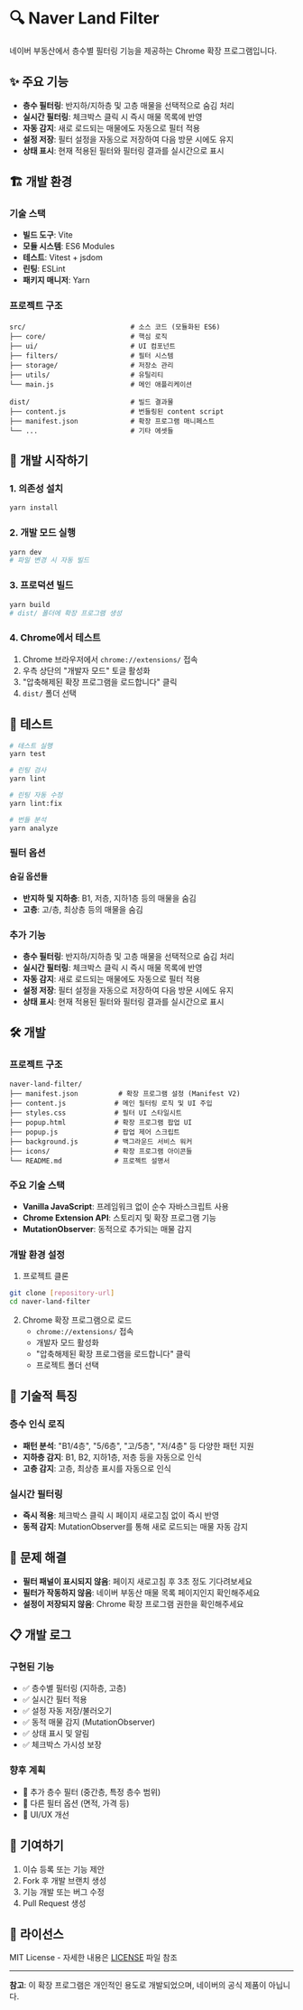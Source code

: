 # 🔍 Naver Land Filter

네이버 부동산에서 층수별 필터링 기능을 제공하는 Chrome 확장 프로그램입니다.

## ✨ 주요 기능

- **층수 필터링**: 반지하/지하층 및 고층 매물을 선택적으로 숨김 처리
- **실시간 필터링**: 체크박스 클릭 시 즉시 매물 목록에 반영
- **자동 감지**: 새로 로드되는 매물에도 자동으로 필터 적용
- **설정 저장**: 필터 설정을 자동으로 저장하여 다음 방문 시에도 유지
- **상태 표시**: 현재 적용된 필터와 필터링 결과를 실시간으로 표시

## 🏗️ 개발 환경

### 기술 스택

- **빌드 도구**: Vite
- **모듈 시스템**: ES6 Modules
- **테스트**: Vitest + jsdom
- **린팅**: ESLint
- **패키지 매니저**: Yarn

### 프로젝트 구조

```
src/                          # 소스 코드 (모듈화된 ES6)
├── core/                     # 핵심 로직
├── ui/                       # UI 컴포넌트
├── filters/                  # 필터 시스템
├── storage/                  # 저장소 관리
├── utils/                    # 유틸리티
└── main.js                   # 메인 애플리케이션

dist/                         # 빌드 결과물
├── content.js                # 번들링된 content script
├── manifest.json             # 확장 프로그램 매니페스트
└── ...                       # 기타 에셋들
```

## 🚀 개발 시작하기

### 1. 의존성 설치

```bash
yarn install
```

### 2. 개발 모드 실행

```bash
yarn dev
# 파일 변경 시 자동 빌드
```

### 3. 프로덕션 빌드

```bash
yarn build
# dist/ 폴더에 확장 프로그램 생성
```

### 4. Chrome에서 테스트

1. Chrome 브라우저에서 `chrome://extensions/` 접속
2. 우측 상단의 "개발자 모드" 토글 활성화
3. "압축해제된 확장 프로그램을 로드합니다" 클릭
4. `dist/` 폴더 선택

## 🧪 테스트

```bash
# 테스트 실행
yarn test

# 린팅 검사
yarn lint

# 린팅 자동 수정
yarn lint:fix

# 번들 분석
yarn analyze
```

### 필터 옵션

#### 숨길 옵션들

- **반지하 및 지하층**: B1, 저층, 지하1층 등의 매물을 숨김
- **고층**: 고/층, 최상층 등의 매물을 숨김

### 추가 기능

- **층수 필터링**: 반지하/지하층 및 고층 매물을 선택적으로 숨김 처리
- **실시간 필터링**: 체크박스 클릭 시 즉시 매물 목록에 반영
- **자동 감지**: 새로 로드되는 매물에도 자동으로 필터 적용
- **설정 저장**: 필터 설정을 자동으로 저장하여 다음 방문 시에도 유지
- **상태 표시**: 현재 적용된 필터와 필터링 결과를 실시간으로 표시

## 🛠️ 개발

### 프로젝트 구조

```
naver-land-filter/
├── manifest.json          # 확장 프로그램 설정 (Manifest V2)
├── content.js            # 메인 필터링 로직 및 UI 주입
├── styles.css            # 필터 UI 스타일시트
├── popup.html            # 확장 프로그램 팝업 UI
├── popup.js              # 팝업 제어 스크립트
├── background.js         # 백그라운드 서비스 워커
├── icons/                # 확장 프로그램 아이콘들
└── README.md             # 프로젝트 설명서
```

### 주요 기술 스택

- **Vanilla JavaScript**: 프레임워크 없이 순수 자바스크립트 사용
- **Chrome Extension API**: 스토리지 및 확장 프로그램 기능
- **MutationObserver**: 동적으로 추가되는 매물 감지

### 개발 환경 설정

1. 프로젝트 클론

```bash
git clone [repository-url]
cd naver-land-filter
```

2. Chrome 확장 프로그램으로 로드
   - `chrome://extensions/` 접속
   - 개발자 모드 활성화
   - "압축해제된 확장 프로그램을 로드합니다" 클릭
   - 프로젝트 폴더 선택

## 🔧 기술적 특징

### 층수 인식 로직

- **패턴 분석**: "B1/4층", "5/6층", "고/5층", "저/4층" 등 다양한 패턴 지원
- **지하층 감지**: B1, B2, 지하1층, 저층 등을 자동으로 인식
- **고층 감지**: 고층, 최상층 표시를 자동으로 인식

### 실시간 필터링

- **즉시 적용**: 체크박스 클릭 시 페이지 새로고침 없이 즉시 반영
- **동적 감지**: MutationObserver를 통해 새로 로드되는 매물 자동 감지

## 🐛 문제 해결

- **필터 패널이 표시되지 않음**: 페이지 새로고침 후 3초 정도 기다려보세요
- **필터가 작동하지 않음**: 네이버 부동산 매물 목록 페이지인지 확인해주세요
- **설정이 저장되지 않음**: Chrome 확장 프로그램 권한을 확인해주세요

## 📋 개발 로그

### 구현된 기능

- ✅ 층수별 필터링 (지하층, 고층)
- ✅ 실시간 필터 적용
- ✅ 설정 자동 저장/불러오기
- ✅ 동적 매물 감지 (MutationObserver)
- ✅ 상태 표시 및 알림
- ✅ 체크박스 가시성 보장

### 향후 계획

- 🔄 추가 층수 필터 (중간층, 특정 층수 범위)
- 🔄 다른 필터 옵션 (면적, 가격 등)
- 🔄 UI/UX 개선

## 🤝 기여하기

1. 이슈 등록 또는 기능 제안
2. Fork 후 개발 브랜치 생성
3. 기능 개발 또는 버그 수정
4. Pull Request 생성

## 📄 라이선스

MIT License - 자세한 내용은 [LICENSE](LICENSE) 파일 참조

---

**참고**: 이 확장 프로그램은 개인적인 용도로 개발되었으며, 네이버의 공식 제품이 아닙니다.
